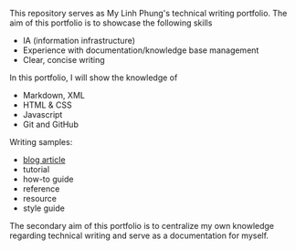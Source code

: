 This repository serves as My Linh Phung's technical writing portfolio.
The aim of this portfolio is to showcase the following skills
* IA (information infrastructure)
* Experience with documentation/knowledge base management
* Clear, concise writing

In this portfolio, I will show the knowledge of
* Markdown, XML
* HTML & CSS
* Javascript
* Git and GitHub

Writing samples:
- [blog article](how-to-blog-article.md)
- tutorial
- how-to guide
- reference
- resource
- style guide

The secondary aim of this portfolio is to centralize my own knowledge regarding technical writing and serve as a documentation for myself.
